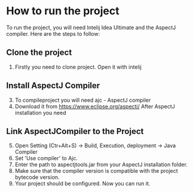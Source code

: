 # How to run the project

To run the project, you will need Intelij Idea Ultimate and the AspectJ compiler. Here are the steps to follow:

## Clone the project
 1. Firstly you need to clone project. Open it with intelij 
## Install AspectJ Compiler
 3. To compileproject you will need ajc - AspectJ compiler
 4. Download it from  https://www.eclipse.org/aspectj/ After AspectJ installation you 	need
 ## Link AspectJCompiler to the Project
 5. Open Setting (Ctr+Alt+S) -> Build,
    Execution, deployment -> Java Compiler 
 6. Set 'Use compiler' to Ajc.
 7. Enter the path to aspectjtools.jar from your AspectJ installation folder.
 8. Make sure that the compiler version is compatible with the project bytecode version.
 9. Your project should be configured. Now you can run it.
